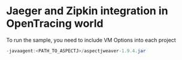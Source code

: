 # Jaeger and Zipkin integration in OpenTracing world

To run the sample, you need to include VM Options into each project

 ```java
-javaagent:<PATH_TO_ASPECTJ>/aspectjweaver-1.9.4.jar

```

